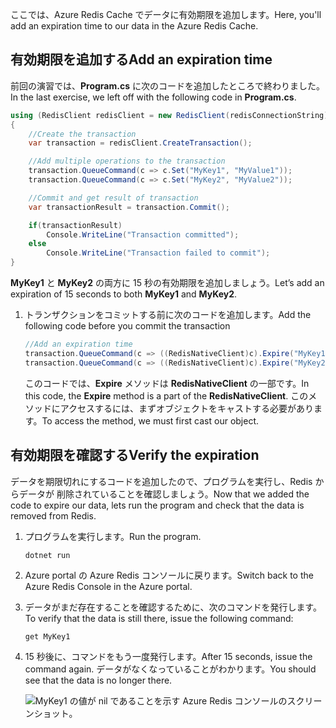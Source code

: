 <span data-ttu-id="a6acd-101">ここでは、Azure Redis Cache でデータに有効期限を追加します。</span><span class="sxs-lookup"><span data-stu-id="a6acd-101">Here, you'll add an expiration time to our data in the Azure Redis Cache.</span></span>

## <a name="add-an-expiration-time"></a><span data-ttu-id="a6acd-102">有効期限を追加する</span><span class="sxs-lookup"><span data-stu-id="a6acd-102">Add an expiration time</span></span>

<span data-ttu-id="a6acd-103">前回の演習では、**Program.cs** に次のコードを追加したところで終わりました。</span><span class="sxs-lookup"><span data-stu-id="a6acd-103">In the last exercise, we left off with the following code in **Program.cs**.</span></span>

```csharp
using (RedisClient redisClient = new RedisClient(redisConnectionString))
{
    //Create the transaction
    var transaction = redisClient.CreateTransaction();

    //Add multiple operations to the transaction
    transaction.QueueCommand(c => c.Set("MyKey1", "MyValue1"));
    transaction.QueueCommand(c => c.Set("MyKey2", "MyValue2"));

    //Commit and get result of transaction
    var transactionResult = transaction.Commit();

    if(transactionResult)
        Console.WriteLine("Transaction committed");
    else
        Console.WriteLine("Transaction failed to commit");
}
```

<span data-ttu-id="a6acd-104">**MyKey1** と **MyKey2** の両方に 15 秒の有効期限を追加しましょう。</span><span class="sxs-lookup"><span data-stu-id="a6acd-104">Let’s add an expiration of 15 seconds to both **MyKey1** and **MyKey2**.</span></span>

1. <span data-ttu-id="a6acd-105">トランザクションをコミットする前に次のコードを追加します。</span><span class="sxs-lookup"><span data-stu-id="a6acd-105">Add the following code before you commit the transaction</span></span>

    ```csharp
    //Add an expiration time
    transaction.QueueCommand(c => ((RedisNativeClient)c).Expire("MyKey1", 15));
    transaction.QueueCommand(c => ((RedisNativeClient)c).Expire("MyKey2", 15));
    ```

    <span data-ttu-id="a6acd-106">このコードでは、**Expire** メソッドは **RedisNativeClient** の一部です。</span><span class="sxs-lookup"><span data-stu-id="a6acd-106">In this code, the **Expire** method is a part of the **RedisNativeClient**.</span></span> <span data-ttu-id="a6acd-107">このメソッドにアクセスするには、まずオブジェクトをキャストする必要があります。</span><span class="sxs-lookup"><span data-stu-id="a6acd-107">To access the method, we must first cast our object.</span></span>

## <a name="verify-the-expiration"></a><span data-ttu-id="a6acd-108">有効期限を確認する</span><span class="sxs-lookup"><span data-stu-id="a6acd-108">Verify the expiration</span></span>

<span data-ttu-id="a6acd-109">データを期限切れにするコードを追加したので、プログラムを実行し、Redis からデータが 削除されていることを確認しましょう。</span><span class="sxs-lookup"><span data-stu-id="a6acd-109">Now that we added the code to expire our data, lets run the program and check that the data is removed from Redis.</span></span>

1. <span data-ttu-id="a6acd-110">プログラムを実行します。</span><span class="sxs-lookup"><span data-stu-id="a6acd-110">Run the program.</span></span>

    ```bash
    dotnet run
    ```
    
1. <span data-ttu-id="a6acd-111">Azure portal の Azure Redis コンソールに戻ります。</span><span class="sxs-lookup"><span data-stu-id="a6acd-111">Switch back to the Azure Redis Console in the Azure portal.</span></span>

1. <span data-ttu-id="a6acd-112">データがまだ存在することを確認するために、次のコマンドを発行します。</span><span class="sxs-lookup"><span data-stu-id="a6acd-112">To verify that the data is still there, issue the following command:</span></span>

    ```
    get MyKey1
    ```

1. <span data-ttu-id="a6acd-113">15 秒後に、コマンドをもう一度発行します。</span><span class="sxs-lookup"><span data-stu-id="a6acd-113">After 15 seconds, issue the command again.</span></span> <span data-ttu-id="a6acd-114">データがなくなっていることがわかります。</span><span class="sxs-lookup"><span data-stu-id="a6acd-114">You should see that the data is no longer there.</span></span>

    ![MyKey1 の値が nil であることを示す Azure Redis コンソールのスクリーンショット。](../media/6-redis-console-data-expiration.png)